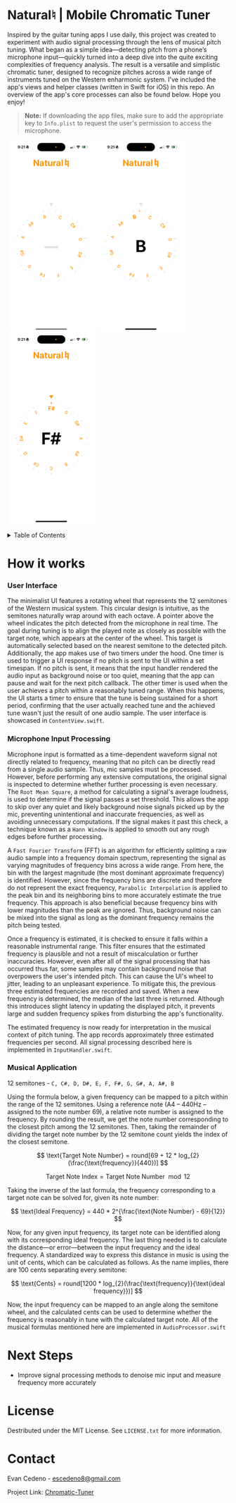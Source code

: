 # Natural♮ | Mobile Chromatic Tuner
Inspired by the guitar tuning apps I use daily, this project was created to experiment with audio signal processing through the lens of musical pitch tuning. What began as a simple idea—detecting pitch from a phone’s microphone input—quickly turned into a deep dive into the quite exciting complexities of frequency analysis. The result is a versatile and simplistic chromatic tuner, designed to recognize pitches across a wide range of instruments tuned on the Western enharmonic system. I've included the app's views and helper classes (written in Swift for iOS) in this repo. An overview of the app's core processes can also be found below. Hope you enjoy!

> **Note:** If downloading the app files, make sure to add the appropriate key to `Info.plist` to request the user's permission to access the microphone.


<img src="https://github.com/EvanC8/chromatic-Tuner/blob/main/Demos/demo2.PNG?raw=true" width="200"> <img src="https://github.com/EvanC8/chromatic-Tuner/blob/main/Demos/demo1.PNG?raw=true" width="200"> <img src="https://github.com/EvanC8/chromatic-Tuner/blob/main/Demos/demo3.PNG?raw=true" width="200">
<br>

<!-- TABLE OF CONTENTS -->
<details>
  <summary>Table of Contents</summary>
  <ol>
    <li>
      <a href="#how-it-works">How it works</a>
      <ul>
        <li><a href="#User-Interface">User Interface</a></li>
        <li><a href="#Microphone-Input-Processing">Microphone Input Processing</a></li>
        <li><a href="#Musical-Application">Musical Application</a></li>
      </ul>
    </li>
    <li><a href="#next-steps">Next Steps</a></li>
    <li><a href="#license">License</a></li>
    <li><a href="#contact">Contact</a></li>
  </ol>
</details>

# How it works

### User Interface
The minimalist UI features a rotating wheel that represents the 12 semitones of the Western musical system. This circular design is intuitive, as the semitones naturally wrap around with each octave. A pointer above the wheel indicates the pitch detected from the microphone in real time. The goal during tuning is to align the played note as closely as possible with the target note, which appears at the center of the wheel. This target is automatically selected based on the nearest semitone to the detected pitch. Additionally, the app makes use of two timers under the hood. One timer is used to trigger a UI response if no pitch is sent to the UI within a set timespan. If no pitch is sent, it means that the input handler rendered the audio input as background noise or too quiet, meaning that the app can pause and wait for the next pitch callback. The other timer is used when the user achieves a pitch within a reasonably tuned range. When this happens, the UI starts a timer to ensure that the tune is being sustained for a short period, confirming that the user actually reached tune and the achieved tune wasn't just the result of one audio sample. The user interface is showcased in `ContentView.swift`.

### Microphone Input Processing
Microphone input is formatted as a time-dependent waveform signal not directly related to frequency, meaning that no pitch can be directly read from a single audio sample. Thus, mic samples must be processed. However, before performing any extensive computations, the original signal is inspected to determine whether further processing is even necessary. The `Root Mean Square`, a method for calculating a signal's average loudness, is used to determine if the signal passes a set threshold. This allows the app to skip over any quiet and likely background noise signals picked up by the mic, preventing unintentional and inaccurate frequencies, as well as avoiding unnecessary computations. If the signal makes it past this check, a technique known as a `Hann Window` is applied to smooth out any rough edges before further processing.

A `Fast Fourier Transform` (FFT) is an algorithm for efficiently splitting a raw audio sample into a frequency domain spectrum, representing the signal as varying magnitudes of frequency bins across a wide range. From here, the bin with the largest magnitude (the most dominant approximate frequency) is identified. However, since the frequency bins are discrete and therefore do not represent the exact frequency, `Parabolic Interpolation` is applied to the peak bin and its neighboring bins to more accurately estimate the true frequency. This approach is also beneficial because frequency bins with lower magnitudes than the peak are ignored. Thus, background noise can be mixed into the signal as long as the dominant frequency remains the pitch being tested.

Once a frequency is estimated, it is checked to ensure it falls within a reasonable instrumental range. This filter ensures that the estimated frequency is plausible and not a result of miscalculation or further inaccuracies. However, even after all of the signal processing that has occurred thus far, some samples may contain background noise that overpowers the user's intended pitch. This can cause the UI's wheel to jitter, leading to an unpleasant experience. To mitigate this, the previous three estimated frequencies are recorded and saved. When a new frequency is determined, the median of the last three is returned. Although this introduces slight latency in updating the displayed pitch, it prevents large and sudden frequency spikes from disturbing the app's functionality.

The estimated frequency is now ready for interpretation in the musical context of pitch tuning. The app records approximately three estimated frequencies per second. All signal processing described here is implemented in `InputHandler.swift`.

### Musical Application
12 semitones - ```C, C#, D, D#, E, F, F#, G, G#, A, A#, B```

Using the formula below, a given frequency can be mapped to a pitch within the range of the 12 semitones. Using a reference note (A4 – 440Hz – assigned to the note number 69), a relative note number is assigned to the frequency. By rounding the result, we get the note number corresponding to the closest pitch among the 12 semitones. Then, taking the remainder of dividing the target note number by the 12 semitone count yields the index of the closest semitone.

$$ \text{Target Note Number} = round[69 + 12 * log_{2}(\frac{\text{frequency}}{440})] $$

$$ \text{Target Note Index} = \text{Target Note Number}\mod{12} $$

Taking the inverse of the last formula, the frequency corresponding to a target note can be solved for, given its note number:

$$ \text{Ideal Frequency} = 440 * 2^{\frac{\text{Note Number} - 69}{12}} $$

Now, for any given input frequency, its target note can be identified along with its corresponding ideal frequency. The last thing needed is to calculate the distance—or error—between the input frequency and the ideal frequency. A standardized way to express this distance in music is using the unit of cents, which can be calculated as follows. As the name implies, there are 100 cents separating every semitone:

$$ \text{Cents} = round[1200 * log_{2}(\frac{\text{frequency}}{\text{ideal frequency}})] $$

Now, the input frequency can be mapped to an angle along the semitone wheel, and the calculated cents can be used to determine whether the frequency is reasonably in tune with the calculated target note. All of the musical formulas mentioned here are implemented in `AudioProcessor.swift`


# Next Steps
* Improve signal processing methods to denoise mic input and measure frequency more accurately

# License
Destributed under the MIT License. See `LICENSE.txt` for more information.

# Contact
Evan Cedeno - escedeno8@gmail.com

Project Link: [Chromatic-Tuner](https://github.com/EvanC8/Chromatic-Tuner)


